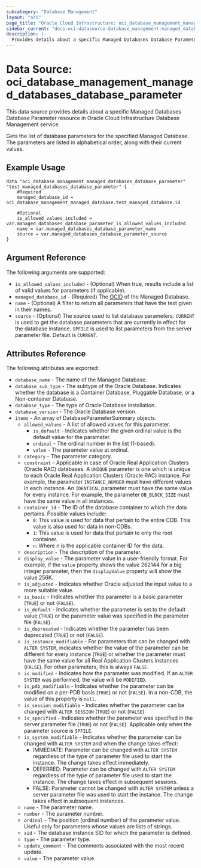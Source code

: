 ```yaml
---
subcategory: "Database Management"
layout: "oci"
page_title: "Oracle Cloud Infrastructure: oci_database_management_managed_databases_database_parameter"
sidebar_current: "docs-oci-datasource-database_management-managed_databases_database_parameter"
description: |-
  Provides details about a specific Managed Databases Database Parameter in Oracle Cloud Infrastructure Database Management service
---
```


# Data Source: oci_database_management_managed_databases_database_parameter
This data source provides details about a specific Managed Databases Database Parameter resource in Oracle Cloud Infrastructure Database Management service.

Gets the list of database parameters for the specified Managed Database. The parameters are listed in alphabetical order, along with their current values.


## Example Usage

```hcl
data "oci_database_management_managed_databases_database_parameter" "test_managed_databases_database_parameter" {
	#Required
	managed_database_id = oci_database_management_managed_database.test_managed_database.id

	#Optional
	is_allowed_values_included = var.managed_databases_database_parameter_is_allowed_values_included
	name = var.managed_databases_database_parameter_name
	source = var.managed_databases_database_parameter_source
}
```

## Argument Reference

The following arguments are supported:

* `is_allowed_values_included` - (Optional) When true, results include a list of valid values for parameters (if applicable). 
* `managed_database_id` - (Required) The [OCID](https://docs.cloud.oracle.com/iaas/Content/General/Concepts/identifiers.htm) of the Managed Database.
* `name` - (Optional) A filter to return all parameters that have the text given in their names. 
* `source` - (Optional) The source used to list database parameters. `CURRENT` is used to get the database parameters that are currently in effect for the database instance. `SPFILE` is used to list parameters from the server parameter file. Default is `CURRENT`. 


## Attributes Reference

The following attributes are exported:

* `database_name` - The name of the Managed Database.
* `database_sub_type` - The subtype of the Oracle Database. Indicates whether the database is a Container Database, Pluggable Database, or a Non-container Database. 
* `database_type` - The type of Oracle Database installation.
* `database_version` - The Oracle Database version.
* `items` - An array of DatabaseParameterSummary objects.
	* `allowed_values` - A list of allowed values for this parameter.
		* `is_default` - Indicates whether the given ordinal value is the default value for the parameter.
		* `ordinal` - The ordinal number in the list (1-based).
		* `value` - The parameter value at ordinal.
	* `category` - The parameter category.
	* `constraint` - Applicable in case of Oracle Real Application Clusters (Oracle RAC) databases. A `UNIQUE` parameter is one which is unique to each Oracle Real Application Clusters (Oracle RAC) instance. For example, the parameter `INSTANCE_NUMBER` must have different values in each instance. An `IDENTICAL` parameter must have the same value for every instance. For example, the parameter `DB_BLOCK_SIZE` must have the same value in all instances. 
	* `container_id` - The ID of the database container to which the data pertains. Possible values include:
		* `0`: This value is used for data that pertain to the entire CDB. This value is also used for data in non-CDBs.
		* `1`: This value is used for data that pertain to only the root container.
		* `n`: Where n is the applicable container ID for the data. 
	* `description` - The description of the parameter.
	* `display_value` - The parameter value in a user-friendly format. For example, if the `value` property shows the value 262144 for a big integer parameter, then the `displayValue` property will show the value 256K. 
	* `is_adjusted` - Indicates whether Oracle adjusted the input value to a more suitable value.
	* `is_basic` - Indicates whether the parameter is a basic parameter (`TRUE`) or not (`FALSE`).
	* `is_default` - Indicates whether the parameter is set to the default value (`TRUE`) or the parameter value was specified in the parameter file (`FALSE`). 
	* `is_deprecated` - Indicates whether the parameter has been deprecated (`TRUE`) or not (`FALSE`).
	* `is_instance_modifiable` - For parameters that can be changed with `ALTER SYSTEM`, indicates whether the value of the parameter can be different for every instance (`TRUE`) or whether the parameter must have the same value for all Real Application Clusters instances (`FALSE`). For other parameters, this is always `FALSE`. 
	* `is_modified` - Indicates how the parameter was modified. If an `ALTER SYSTEM` was performed, the value will be `MODIFIED`. 
	* `is_pdb_modifiable` - Indicates whether the parameter can be modified on a per-PDB basis (`TRUE`) or not (`FALSE`). In a non-CDB, the value of this property is `null`. 
	* `is_session_modifiable` - Indicates whether the parameter can be changed with `ALTER SESSION` (`TRUE`) or not (`FALSE`) 
	* `is_specified` - Indicates whether the parameter was specified in the server parameter file (`TRUE`) or not (`FALSE`). Applicable only when the parameter source is `SPFILE`. 
	* `is_system_modifiable` - Indicates whether the parameter can be changed with `ALTER SYSTEM` and when the change takes effect:
		* IMMEDIATE: Parameter can be changed with `ALTER SYSTEM` regardless of the type of parameter file used to start the instance. The change takes effect immediately.
		* DEFERRED: Parameter can be changed with `ALTER SYSTEM` regardless of the type of parameter file used to start the instance. The change takes effect in subsequent sessions.
		* FALSE: Parameter cannot be changed with `ALTER SYSTEM` unless a server parameter file was used to start the instance. The change takes effect in subsequent instances. 
	* `name` - The parameter name.
	* `number` - The parameter number.
	* `ordinal` - The position (ordinal number) of the parameter value. Useful only for parameters whose values are lists of strings. 
	* `sid` - The database instance SID for which the parameter is defined.
	* `type` - The parameter type.
	* `update_comment` - The comments associated with the most recent update.
	* `value` - The parameter value.

